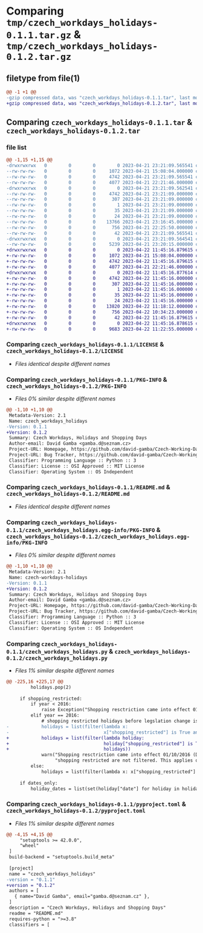 # Comparing `tmp/czech_workdays_holidays-0.1.1.tar.gz` & `tmp/czech_workdays_holidays-0.1.2.tar.gz`

## filetype from file(1)

```diff
@@ -1 +1 @@
-gzip compressed data, was "czech_workdays_holidays-0.1.1.tar", last modified: Fri Apr 21 23:21:09 2023, max compression
+gzip compressed data, was "czech_workdays_holidays-0.1.2.tar", last modified: Sat Apr 22 11:45:16 2023, max compression
```

## Comparing `czech_workdays_holidays-0.1.1.tar` & `czech_workdays_holidays-0.1.2.tar`

### file list

```diff
@@ -1,15 +1,15 @@
-drwxrwxrwx   0        0        0        0 2023-04-21 23:21:09.565541 czech_workdays_holidays-0.1.1/
--rw-rw-rw-   0        0        0     1072 2023-04-21 15:08:04.000000 czech_workdays_holidays-0.1.1/LICENSE
--rw-rw-rw-   0        0        0     4742 2023-04-21 23:21:09.565541 czech_workdays_holidays-0.1.1/PKG-INFO
--rw-rw-rw-   0        0        0     4077 2023-04-21 22:21:46.000000 czech_workdays_holidays-0.1.1/README.md
-drwxrwxrwx   0        0        0        0 2023-04-21 23:21:09.562541 czech_workdays_holidays-0.1.1/czech_workdays_holidays.egg-info/
--rw-rw-rw-   0        0        0     4742 2023-04-21 23:21:09.000000 czech_workdays_holidays-0.1.1/czech_workdays_holidays.egg-info/PKG-INFO
--rw-rw-rw-   0        0        0      307 2023-04-21 23:21:09.000000 czech_workdays_holidays-0.1.1/czech_workdays_holidays.egg-info/SOURCES.txt
--rw-rw-rw-   0        0        0        1 2023-04-21 23:21:09.000000 czech_workdays_holidays-0.1.1/czech_workdays_holidays.egg-info/dependency_links.txt
--rw-rw-rw-   0        0        0       35 2023-04-21 23:21:09.000000 czech_workdays_holidays-0.1.1/czech_workdays_holidays.egg-info/requires.txt
--rw-rw-rw-   0        0        0       24 2023-04-21 23:21:09.000000 czech_workdays_holidays-0.1.1/czech_workdays_holidays.egg-info/top_level.txt
--rw-rw-rw-   0        0        0    13766 2023-04-21 23:16:45.000000 czech_workdays_holidays-0.1.1/czech_workdays_holidays.py
--rw-rw-rw-   0        0        0      756 2023-04-21 22:25:50.000000 czech_workdays_holidays-0.1.1/pyproject.toml
--rw-rw-rw-   0        0        0       42 2023-04-21 23:21:09.565541 czech_workdays_holidays-0.1.1/setup.cfg
-drwxrwxrwx   0        0        0        0 2023-04-21 23:21:09.564541 czech_workdays_holidays-0.1.1/test/
--rw-rw-rw-   0        0        0     5239 2023-04-21 23:20:15.000000 czech_workdays_holidays-0.1.1/test/tests.py
+drwxrwxrwx   0        0        0        0 2023-04-22 11:45:16.879615 czech_workdays_holidays-0.1.2/
+-rw-rw-rw-   0        0        0     1072 2023-04-21 15:08:04.000000 czech_workdays_holidays-0.1.2/LICENSE
+-rw-rw-rw-   0        0        0     4742 2023-04-22 11:45:16.879615 czech_workdays_holidays-0.1.2/PKG-INFO
+-rw-rw-rw-   0        0        0     4077 2023-04-21 22:21:46.000000 czech_workdays_holidays-0.1.2/README.md
+drwxrwxrwx   0        0        0        0 2023-04-22 11:45:16.877614 czech_workdays_holidays-0.1.2/czech_workdays_holidays.egg-info/
+-rw-rw-rw-   0        0        0     4742 2023-04-22 11:45:16.000000 czech_workdays_holidays-0.1.2/czech_workdays_holidays.egg-info/PKG-INFO
+-rw-rw-rw-   0        0        0      307 2023-04-22 11:45:16.000000 czech_workdays_holidays-0.1.2/czech_workdays_holidays.egg-info/SOURCES.txt
+-rw-rw-rw-   0        0        0        1 2023-04-22 11:45:16.000000 czech_workdays_holidays-0.1.2/czech_workdays_holidays.egg-info/dependency_links.txt
+-rw-rw-rw-   0        0        0       35 2023-04-22 11:45:16.000000 czech_workdays_holidays-0.1.2/czech_workdays_holidays.egg-info/requires.txt
+-rw-rw-rw-   0        0        0       24 2023-04-22 11:45:16.000000 czech_workdays_holidays-0.1.2/czech_workdays_holidays.egg-info/top_level.txt
+-rw-rw-rw-   0        0        0    13820 2023-04-22 11:18:12.000000 czech_workdays_holidays-0.1.2/czech_workdays_holidays.py
+-rw-rw-rw-   0        0        0      756 2023-04-22 10:34:23.000000 czech_workdays_holidays-0.1.2/pyproject.toml
+-rw-rw-rw-   0        0        0       42 2023-04-22 11:45:16.879615 czech_workdays_holidays-0.1.2/setup.cfg
+drwxrwxrwx   0        0        0        0 2023-04-22 11:45:16.878615 czech_workdays_holidays-0.1.2/test/
+-rw-rw-rw-   0        0        0     9683 2023-04-22 11:22:55.000000 czech_workdays_holidays-0.1.2/test/tests.py
```

### Comparing `czech_workdays_holidays-0.1.1/LICENSE` & `czech_workdays_holidays-0.1.2/LICENSE`

 * *Files identical despite different names*

### Comparing `czech_workdays_holidays-0.1.1/PKG-INFO` & `czech_workdays_holidays-0.1.2/PKG-INFO`

 * *Files 0% similar despite different names*

```diff
@@ -1,10 +1,10 @@
 Metadata-Version: 2.1
 Name: czech_workdays_holidays
-Version: 0.1.1
+Version: 0.1.2
 Summary: Czech Workdays, Holidays and Shopping Days
 Author-email: David Gamba <gamba.d@seznam.cz>
 Project-URL: Homepage, https://github.com/david-gamba/Czech-Working-Days
 Project-URL: Bug Tracker, https://github.com/david-gamba/Czech-Working-Days/issues
 Classifier: Programming Language :: Python :: 3
 Classifier: License :: OSI Approved :: MIT License
 Classifier: Operating System :: OS Independent
```

### Comparing `czech_workdays_holidays-0.1.1/README.md` & `czech_workdays_holidays-0.1.2/README.md`

 * *Files identical despite different names*

### Comparing `czech_workdays_holidays-0.1.1/czech_workdays_holidays.egg-info/PKG-INFO` & `czech_workdays_holidays-0.1.2/czech_workdays_holidays.egg-info/PKG-INFO`

 * *Files 0% similar despite different names*

```diff
@@ -1,10 +1,10 @@
 Metadata-Version: 2.1
 Name: czech-workdays-holidays
-Version: 0.1.1
+Version: 0.1.2
 Summary: Czech Workdays, Holidays and Shopping Days
 Author-email: David Gamba <gamba.d@seznam.cz>
 Project-URL: Homepage, https://github.com/david-gamba/Czech-Working-Days
 Project-URL: Bug Tracker, https://github.com/david-gamba/Czech-Working-Days/issues
 Classifier: Programming Language :: Python :: 3
 Classifier: License :: OSI Approved :: MIT License
 Classifier: Operating System :: OS Independent
```

### Comparing `czech_workdays_holidays-0.1.1/czech_workdays_holidays.py` & `czech_workdays_holidays-0.1.2/czech_workdays_holidays.py`

 * *Files 1% similar despite different names*

```diff
@@ -225,16 +225,17 @@
         holidays.pop(2)
 
     if shopping_restricted:
         if year < 2016:
             raise Exception("Shopping resctriction came into effect 01/10/2016 (DD/MM/YY)")
         elif year == 2016:
             # shopping restricted holidays before legslation change is filtered out
-            holidays = list(filter(lambda x:
-                                   x["shopping_restricted"] is True and x["date"] > date(2016, 10, 1), holidays))
+            holidays = list(filter(lambda holiday:
+                                   holiday["shopping_restricted"] is True and holiday["date"] > date(2016, 10, 1),
+                                   holidays))
             warn("Shopping resctriction came into effect 01/10/2016 (DD/MM/YY) thus holidays that are usually "
                  "shopping restricted are not filtered. This applies only for year 2016")
         else:
             holidays = list(filter(lambda x: x["shopping_restricted"] is True, holidays))
 
     if dates_only:
         holiday_dates = list(set(holiday["date"] for holiday in holidays))
```

### Comparing `czech_workdays_holidays-0.1.1/pyproject.toml` & `czech_workdays_holidays-0.1.2/pyproject.toml`

 * *Files 1% similar despite different names*

```diff
@@ -4,15 +4,15 @@
     "setuptools >= 42.0.0",
     "wheel"
 ]
 build-backend = "setuptools.build_meta"
 
 [project]
 name = "czech_workdays_holidays"
-version = "0.1.1"
+version = "0.1.2"
 authors = [
   { name="David Gamba", email="gamba.d@seznam.cz" },
 ]
 description = "Czech Workdays, Holidays and Shopping Days"
 readme = "README.md"
 requires-python = ">=3.8"
 classifiers = [
```

